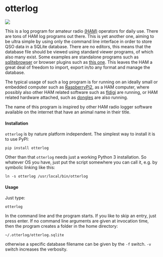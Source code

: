 # otterlog
<img src="https://github.com/xaratustrah/otterlog/blob/master/rsrc/otter.png" width=“128”>

This is a log program for amateur radio [(HAM)](https://en.wikipedia.org/wiki/Amateur_radio) operators for daily use.
There are tons of HAM log programs out there. This is yet another one, aiming to be ultra simple by using
only the command line interface in order to store QSO data in a SQLite database. There are no editors,
this means that the database file should be viewed using standard viewer programs, of which also many exist.
Some examples are standalone programs such as [sqlitebrowser](https://github.com/sqlitebrowser/sqlitebrowser) or browser
plugins such as [this one](https://addons.mozilla.org/en-US/firefox/addon/sqlite-manager/). This
leaves the HAM a great deal of freedom to import, export in/to any format and manage the database.

The typical usage of such a log program is for running on an ideally small or embedded computer such as
[RaspberryPi2](https://en.wikipedia.org/wiki/Raspberry_Pi), as a HAM computer, where possibly also other HAM related
software such as [fldigi](https://sourceforge.net/projects/fldigi/) are running, or HAM related hardware attached, such
as [dongles](http://www.funcubedongle.com/) are also running.

The name of this program is inspired by other HAM radio logger software available on the internet that have an animal name
in their title.

#### Installation

`otterlog` is by nature platform independent. The simplest way to install it is to use PyPI:

    pip install otterlog

Other than that `otterlog` needs just a working Python 3 installation. So whatever OS you have, just put the script
somewhere you can call it, e.g. by symbolic linking like this:
 
    ln -s otterlog /usr/local/bin/otterlog

#### Usage
Just type:

    otterlog
    
In the command line and the program starts. If you like to skip an entry, just press enter. If no command line arguments
are given at invocation time, then the program creates a folder in the home directory:

    ~/.otterlog/otterlog.sqlite

otherwise a specific database filename can be given by the `-f` switch. `-v` switch increases the verbosity.
